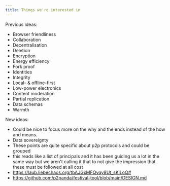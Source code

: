 ```yaml
---
title: Things we're interested in
---
```


Previous ideas:

- Browser friendliness
- Collaboration
- Decentralisation
- Deletion
- Encryption
- Energy efficiency
- Fork proof
- Identities
- Integrity
- Local- & offline-first
- Low-power electronics
- Content moderation
- Partial replication
- Data schemas
- Warmth

New ideas:

- Could be nice to focus more on the why and the ends instead of the how and means.
- Data sovereignty
- These points are quite specific about p2p protocols and could be grouped
- this reads like a list of principals and it has been guiding us a lot in the same way but we aren't calling it that to not give the impression that these must be followed at all cost
- https://laub.liebechaos.org/tbAJGxMFQvqy8Ut_sKlLoQ#
- https://github.com/p2panda/festival-tool/blob/main/DESIGN.md
